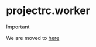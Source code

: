 # projectrc.worker

> [!IMPORTANT]
> We are moved to [here](https://github.com/luxass/cloudflare-workers/blob/main/apps/projectrc.worker)
